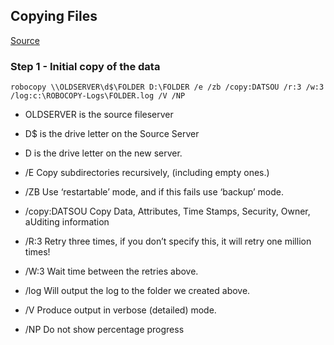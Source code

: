 ## Copying Files

[Source](https://www.reddit.com/r/sysadmin/comments/aw5f5l/whats_your_goto_copy_command_for_large_amounts_of/)
### Step 1 - Initial copy of the data ###

`robocopy \\OLDSERVER\d$\FOLDER D:\FOLDER /e /zb /copy:DATSOU /r:3 /w:3 /log:c:\ROBOCOPY-Logs\FOLDER.log /V /NP`

* OLDSERVER is the source fileserver
* D$ is the drive letter on the Source Server
* D is the drive letter on the new server.

* /E Copy subdirectories recursively, (including empty ones.)
* /ZB Use ‘restartable’ mode, and if this fails use ‘backup’ mode.
* /copy:DATSOU Copy Data, Attributes, Time Stamps, Security, Owner, aUditing information
* /R:3 Retry three times, if you don’t specify this, it will retry one million times!
* /W:3 Wait time between the retries above.
* /log Will output the log to the folder we created above.
* /V Produce output in verbose (detailed) mode.
* /NP Do not show percentage progress
